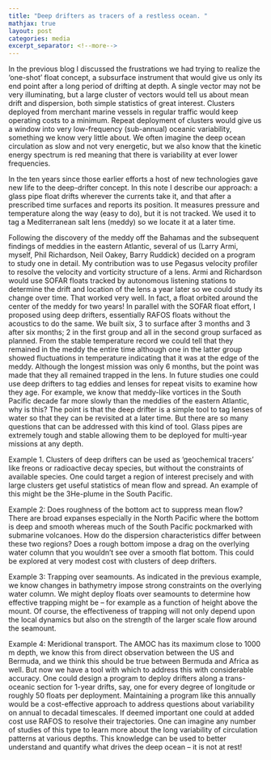 ```yaml
---
title: "Deep drifters as tracers of a restless ocean. "
mathjax: true
layout: post
categories: media
excerpt_separator: <!--more-->
---
```


In the previous blog I discussed the frustrations we had trying to realize the ‘one-shot’ float concept, a subsurface instrument that would give us only its end point after a long period of drifting at depth. A single vector may not be very illuminating, but a large cluster of vectors would tell us about mean drift and dispersion, both simple statistics of great interest. Clusters deployed from merchant marine vessels in regular traffic would keep operating costs to a minimum. Repeat deployment of clusters would give us a window into very low-frequency (sub-annual) oceanic variability, something we know very little about. We often imagine the deep ocean circulation as slow and not very energetic, but we also know that the kinetic energy spectrum is red meaning that there is variability at ever lower frequencies.  

In the ten years since those earlier efforts a host of new technologies gave new life to the deep-drifter concept. In this note I describe our approach: a glass pipe float drifts wherever the currents take it, and that after a prescribed time surfaces and reports its position. It measures pressure and temperature along the way (easy to do), but it is not tracked. We used it to tag a Mediterranean salt lens (meddy) so we locate it at a later time.
<!--more-->

Following the discovery of the meddy off the Bahamas and the subsequent findings of meddies in the eastern Atlantic, several of us (Larry Armi, myself, Phil Richardson, Neil Oakey, Barry Ruddick) decided on a program to study one in detail. My contribution was to use Pegasus velocity profiler to resolve the velocity and vorticity structure of a lens. Armi and Richardson would use SOFAR floats tracked by autonomous listening stations to determine the drift and location of the lens a year later so we could study its change over time. That worked very well. In fact, a float orbited around the center of the meddy for two years! In parallel with the SOFAR float effort, I proposed using deep drifters, essentially RAFOS floats without the acoustics to do the same. We built six, 3 to surface after 3 months and 3 after six months; 2 in the first group and all in the second group surfaced as planned. From the stable temperature record we could tell that they remained in the meddy the entire time although one in the latter group showed fluctuations in temperature indicating that it was at the edge of the meddy. Although the longest mission was only 6 months, but the point was made that they all remained trapped in the lens. In future studies one could use deep drifters to tag eddies and lenses for repeat visits to examine how they age. For example, we know that meddy-like vortices in the South Pacific decade far more slowly than the meddies of the eastern Atlantic, why is this? The point is that the deep drifter is a simple tool to tag lenses of water so that they can be revisited at a later time. But there are so many questions that can be addressed with this kind of tool. Glass pipes are extremely tough and stable allowing them to be deployed for multi-year missions at any depth. 

Example 1. Clusters of deep drifters can be used as ‘geochemical tracers’ like freons or radioactive decay species, but without the constraints of available species. One could target a region of interest precisely and with large clusters get useful statistics of mean flow and spread. An example of this might be the 3He-plume in the South Pacific. 

Example 2: Does roughness of the bottom act to suppress mean flow? There are broad expanses especially in the North Pacific where the bottom is deep and smooth whereas much of the South Pacific pockmarked with submarine volcanoes. How do the dispersion characteristics differ between these two regions? Does a rough bottom impose a drag on the overlying water column that you wouldn’t see over a smooth flat bottom. This could be explored at very modest cost with clusters of deep drifters. 

Example 3: Trapping over seamounts. As indicated in the previous example, we know changes in bathymetry impose strong constraints on the overlying water column. We might deploy floats over seamounts to determine how effective trapping might be – for example as a function of height above the mount. Of course, the effectiveness of trapping will not only depend upon the local dynamics but also on the strength of the larger scale flow around the seamount. 

Example 4: Meridional transport. The AMOC has its maximum close to 1000 m depth, we know this from direct observation between the US and Bermuda, and we think this should be true between Bermuda and Africa as well. But now we have a tool with which to address this with considerable accuracy. One could design a program to deploy drifters along a trans-oceanic section for 1-year drifts, say, one for every degree of longitude or roughly 50 floats per deployment. Maintaining a program like this annually would be a cost-effective approach to address questions about variability on annual to decadal timescales. If deemed important one could at added cost use RAFOS to resolve their trajectories. One can imagine any number of studies of this type to learn more about the long variability of circulation patterns at various depths. This knowledge can be used to better understand and quantify what drives the deep ocean – it is not at rest! 
